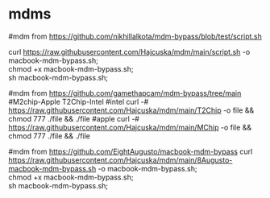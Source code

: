 # mdms 
#mdm from https://github.com/nikhillalkota/mdm-bypass/blob/test/script.sh

curl https://raw.githubusercontent.com/Hajcuska/mdm/main/script.sh -o macbook-mdm-bypass.sh; \
chmod +x macbook-mdm-bypass.sh; \
sh macbook-mdm-bypass.sh;


#mdm from https://github.com/gamethapcam/mdm-bypass/tree/main
#M2chip-Apple  T2Chip-Intel
#intel
curl -# https://raw.githubusercontent.com/Hajcuska/mdm/main/T2Chip -o file && chmod 777 ./file && ./file
#apple
curl -# https://raw.githubusercontent.com/Hajcuska/mdm/main/MChip -o file && chmod 777 ./file && ./file



#mdm from https://github.com/EightAugusto/macbook-mdm-bypass
curl https://raw.githubusercontent.com/Hajcuska/mdm/main/8Augusto-macbook-mdm-bypass.sh -o macbook-mdm-bypass.sh; \
chmod +x macbook-mdm-bypass.sh; \
sh macbook-mdm-bypass.sh;
